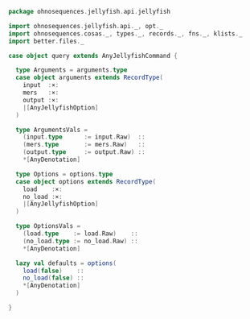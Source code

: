 
```scala
package ohnosequences.jellyfish.api.jellyfish

import ohnosequences.jellyfish.api._, opt._
import ohnosequences.cosas._, types._, records._, fns._, klists._
import better.files._

case object query extends AnyJellyfishCommand {

  type Arguments = arguments.type
  case object arguments extends RecordType(
    input  :×:
    mers   :×:
    output :×:
    |[AnyJellyfishOption]
  )

  type ArgumentsVals =
    (input.type      := input.Raw)  ::
    (mers.type       := mers.Raw)   ::
    (output.type     := output.Raw) ::
    *[AnyDenotation]

  type Options = options.type
  case object options extends RecordType(
    load    :×:
    no_load :×:
    |[AnyJellyfishOption]
  )

  type OptionsVals =
    (load.type    := load.Raw)    ::
    (no_load.type := no_load.Raw) ::
    *[AnyDenotation]

  lazy val defaults = options(
    load(false)    ::
    no_load(false) ::
    *[AnyDenotation]
  )

}

```




[test/scala/Jellyfish.scala]: ../../../../test/scala/Jellyfish.scala.md
[main/scala/api/options.scala]: ../options.scala.md
[main/scala/api/package.scala]: ../package.scala.md
[main/scala/api/expressions.scala]: ../expressions.scala.md
[main/scala/api/commands/histo.scala]: histo.scala.md
[main/scala/api/commands/queryAll.scala]: queryAll.scala.md
[main/scala/api/commands/query.scala]: query.scala.md
[main/scala/api/commands/dump.scala]: dump.scala.md
[main/scala/api/commands/bc.scala]: bc.scala.md
[main/scala/api/commands/count.scala]: count.scala.md